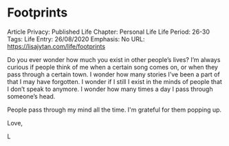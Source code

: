 # Footprints

Article Privacy: Published
Life Chapter: Personal Life
Life Period: 26-30
Tags: Life
Entry: 26/08/2020
Emphasis: No
URL:  https://lisajytan.com/life/footprints

Do you ever wonder how much you exist in other people’s lives? I’m always curious if people think of me when a certain song comes on, or when they pass through a certain town. I wonder how many stories I’ve been a part of that I may have forgotten. I wonder if I still I exist in the minds of people that I don’t speak to anymore. I wonder how many times a day I pass through someone’s head.

People pass through my mind all the time. I'm grateful for them popping up.

Love,

L